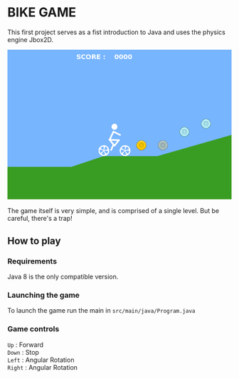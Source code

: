 # BIKE GAME
This first project serves as a fist introduction to Java and uses the physics engine Jbox2D. 

![img.png](screenshot.png)

The game itself is very simple, and is comprised of a single level. But be careful, there's a
trap!

## How to play
### Requirements
Java 8 is the only compatible version.

### Launching the game
To launch the game run the main in `src/main/java/Program.java`

### Game controls
`Up` : Forward  
`Down` : Stop  
`Left` : Angular Rotation  
`Right` : Angular Rotation



